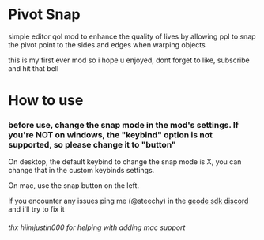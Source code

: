 
# Pivot Snap

simple editor qol mod to enhance the quality of lives by allowing ppl to snap the pivot point to the sides and edges when warping objects

this is my first ever mod so i hope u enjoyed, dont forget to like, subscribe and hit that bell
<br>

# How to use

### **before use, change the snap mode in the mod's settings. <cr>If you're NOT on windows, the "keybind" option is not supported, so please change it to "button"**</c>

On desktop, the default keybind to change the snap mode is X, you can change that in the custom keybinds settings.

On mac, use the snap button on the left.

If you encounter any issues ping me (@steechy) in the [geode sdk discord](discord.gg/geode) and i'll try to fix it

###### thx hiimjustin000 for helping with adding mac support